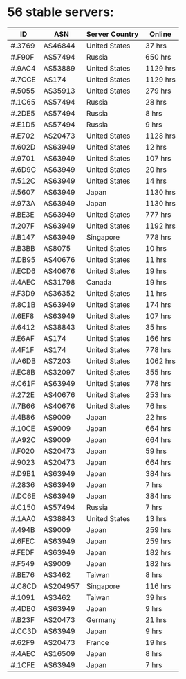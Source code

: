 # 56 stable servers:

| ID | ASN | Server Country | Online |
| ------ | ------ | ------ | ------ |
| #.3769 | AS46844 | United States | 37 hrs |
| #.F90F | AS57494 | Russia | 650 hrs |
| #.9AC4 | AS53889 | United States | 1129 hrs |
| #.7CCE | AS174 | United States | 1129 hrs |
| #.5055 | AS35913 | United States | 279 hrs |
| #.1C65 | AS57494 | Russia | 28 hrs |
| #.2DE5 | AS57494 | Russia | 8 hrs |
| #.E1D5 | AS57494 | Russia | 9 hrs |
| #.E702 | AS20473 | United States | 1128 hrs |
| #.602D | AS63949 | United States | 12 hrs |
| #.9701 | AS63949 | United States | 107 hrs |
| #.6D9C | AS63949 | United States | 20 hrs |
| #.512C | AS63949 | United States | 14 hrs |
| #.5607 | AS63949 | Japan | 1130 hrs |
| #.973A | AS63949 | Japan | 1130 hrs |
| #.BE3E | AS63949 | United States | 777 hrs |
| #.207F | AS63949 | United States | 1192 hrs |
| #.B147 | AS63949 | Singapore | 778 hrs |
| #.B3BB | AS8075 | United States | 10 hrs |
| #.DB95 | AS40676 | United States | 11 hrs |
| #.ECD6 | AS40676 | United States | 19 hrs |
| #.4AEC | AS31798 | Canada | 19 hrs |
| #.F3D9 | AS36352 | United States | 11 hrs |
| #.8C1B | AS63949 | United States | 174 hrs |
| #.6EF8 | AS63949 | United States | 107 hrs |
| #.6412 | AS38843 | United States | 35 hrs |
| #.E6AF | AS174 | United States | 166 hrs |
| #.4F1F | AS174 | United States | 778 hrs |
| #.A6DB | AS7203 | United States | 1062 hrs |
| #.EC8B | AS32097 | United States | 355 hrs |
| #.C61F | AS63949 | United States | 778 hrs |
| #.272E | AS40676 | United States | 253 hrs |
| #.7B66 | AS40676 | United States | 76 hrs |
| #.4B86 | AS9009 | Japan | 22 hrs |
| #.10CE | AS9009 | Japan | 664 hrs |
| #.A92C | AS9009 | Japan | 664 hrs |
| #.F020 | AS20473 | Japan | 59 hrs |
| #.9023 | AS20473 | Japan | 664 hrs |
| #.D9B1 | AS63949 | Japan | 384 hrs |
| #.2836 | AS63949 | Japan | 7 hrs |
| #.DC6E | AS63949 | Japan | 384 hrs |
| #.C150 | AS57494 | Russia | 7 hrs |
| #.1AA0 | AS38843 | United States | 13 hrs |
| #.494B | AS9009 | Japan | 259 hrs |
| #.6FEC | AS63949 | Japan | 259 hrs |
| #.FEDF | AS63949 | Japan | 182 hrs |
| #.F549 | AS9009 | Japan | 182 hrs |
| #.BE76 | AS3462 | Taiwan | 8 hrs |
| #.C8CD | AS204957 | Singapore | 116 hrs |
| #.1091 | AS3462 | Taiwan | 39 hrs |
| #.4DB0 | AS63949 | Japan | 9 hrs |
| #.B23F | AS20473 | Germany | 21 hrs |
| #.CC3D | AS63949 | Japan | 9 hrs |
| #.62F9 | AS20473 | France | 19 hrs |
| #.4AEC | AS16509 | Japan | 8 hrs |
| #.1CFE | AS63949 | Japan | 7 hrs |

